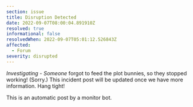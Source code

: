 ```yaml
---
section: issue
title: Disruption Detected
date: 2022-09-07T08:00:04.891910Z
resolved: true
informational: false
resolvedWhen: 2022-09-07T05:01:12.526843Z
affected:
  - Forum
severity: disrupted
---
```

*Investigating* - _Someone_ forgot to feed the plot bunnies, so they stopped working! (Sorry.) This incident post will be updated once we have more information. Hang tight!

This is an automatic post by a monitor bot.
        